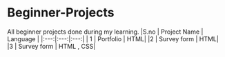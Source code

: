 # Beginner-Projects
All beginner projects done during my learning.
|S.no | Project Name | Language  |
|:---:|:---:|:---:|
| 1 | Portfolio | HTML|
|2 | Survey form | HTML|
|3 | Survey form | HTML , CSS|
